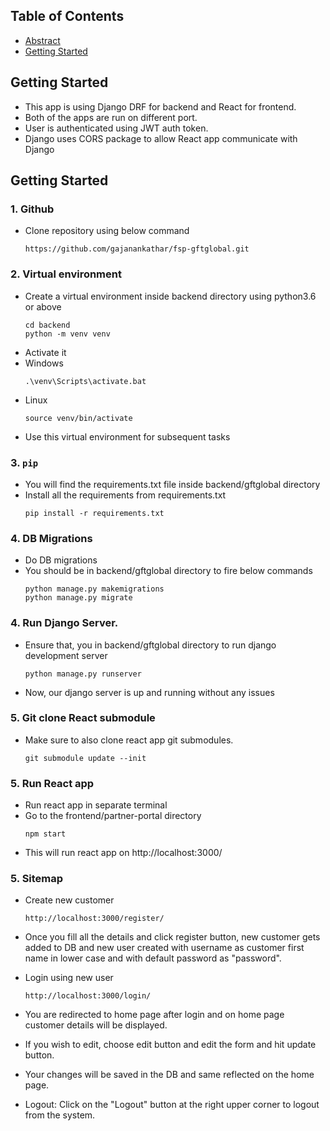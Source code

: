 ## Table of Contents

  * [Abstract](#abstract)
  * [Getting Started](#getting-started)

## Getting Started

- This app is using Django DRF for backend and React for frontend.
- Both of the apps are run on different port.
- User is authenticated using JWT auth token.
- Django uses CORS package to allow React app communicate with Django

## Getting Started

### 1. Github

- Clone repository using below command

  ```
  https://github.com/gajanankathar/fsp-gftglobal.git
  ```
  
   
### 2. Virtual environment

- Create a virtual environment inside backend directory using python3.6 or above 
  ```
  cd backend
  python -m venv venv
  ```
- Activate it
- Windows
  ```
  .\venv\Scripts\activate.bat
  ```
- Linux
  ```
  source venv/bin/activate
  ```
- Use this virtual environment for subsequent tasks
   
### 3. `pip`

- You will find the requirements.txt file inside backend/gftglobal directory
- Install all the requirements from requirements.txt
  ```
  pip install -r requirements.txt
  ```
  
### 4. DB Migrations

- Do DB migrations
- You should be in backend/gftglobal directory to fire below commands
  ```
  python manage.py makemigrations
  python manage.py migrate
  ```

### 4. Run Django Server.

- Ensure that, you in backend/gftglobal directory to run django development server
  ```
  python manage.py runserver
  ```
- Now, our django server is up and running without any issues

### 5. Git clone React submodule

- Make sure to also clone react app git submodules.
  ```
  git submodule update --init
  ```

### 5. Run React app 

- Run react app in separate terminal
- Go to the frontend/partner-portal directory 
  ```
  npm start
  ```
- This will run react app on http://localhost:3000/


### 5. Sitemap 

- Create new customer
  ```
  http://localhost:3000/register/
  ```
- Once you fill all the details and click register button, new customer gets added
to DB and new user created with username as customer first name in lower case and 
with default password as "password".

- Login using new user
  ```
  http://localhost:3000/login/
  ```
- You are redirected to home page after login and on home page customer details will be displayed.

- If you wish to edit, choose edit button and edit the form and hit update button.
- Your changes will be saved in the DB and same reflected on the home page.
  
- Logout: Click on the "Logout" button at the right upper corner to logout from the system.
